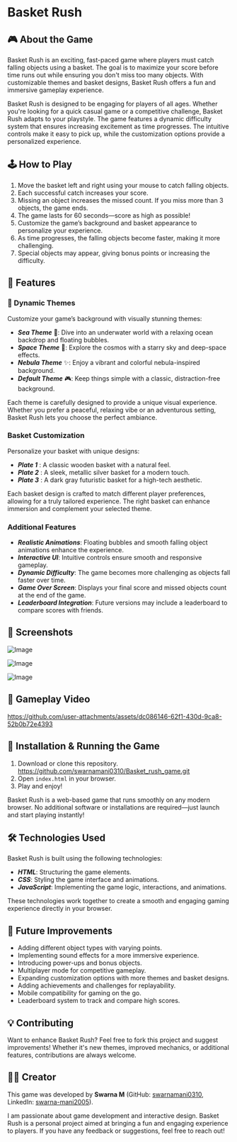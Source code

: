 # Basket Rush

## 🎮 About the Game
Basket Rush is an exciting, fast-paced game where players must catch falling objects using a basket. The goal is to maximize your score before time runs out while ensuring you don't miss too many objects. With customizable themes and basket designs, Basket Rush offers a fun and immersive gameplay experience.

Basket Rush is designed to be engaging for players of all ages. Whether you're looking for a quick casual game or a competitive challenge, Basket Rush adapts to your playstyle. The game features a dynamic difficulty system that ensures increasing excitement as time progresses. The intuitive controls make it easy to pick up, while the customization options provide a personalized experience.

## 🕹️ How to Play
1. Move the basket left and right using your mouse to catch falling objects.
2. Each successful catch increases your score.
3. Missing an object increases the missed count. If you miss more than 3 objects, the game ends.
4. The game lasts for 60 seconds—score as high as possible!
5. Customize the game’s background and basket appearance to personalize your experience.
6. As time progresses, the falling objects become faster, making it more challenging.
7. Special objects may appear, giving bonus points or increasing the difficulty.

## 🎨 Features
### 🌟 Dynamic Themes
Customize your game’s background with visually stunning themes:
- ***Sea Theme*** 🌊: Dive into an underwater world with a relaxing ocean backdrop and floating bubbles.
- ***Space Theme*** 🚀: Explore the cosmos with a starry sky and deep-space effects.
- ***Nebula Theme*** ✨: Enjoy a vibrant and colorful nebula-inspired background.
- ***Default Theme*** 🎮: Keep things simple with a classic, distraction-free background.

Each theme is carefully designed to provide a unique visual experience. Whether you prefer a peaceful, relaxing vibe or an adventurous setting, Basket Rush lets you choose the perfect ambiance.

### Basket Customization
Personalize your basket with unique designs:
- ***Plate 1*** : A classic wooden basket with a natural feel.
- ***Plate 2*** : A sleek, metallic silver basket for a modern touch.
- ***Plate 3*** : A dark gray futuristic basket for a high-tech aesthetic.

Each basket design is crafted to match different player preferences, allowing for a truly tailored experience. The right basket can enhance immersion and complement your selected theme.

### Additional Features
- ***Realistic Animations***: Floating bubbles and smooth falling object animations enhance the experience.
- ***Interactive UI***: Intuitive controls ensure smooth and responsive gameplay.
- ***Dynamic Difficulty***: The game becomes more challenging as objects fall faster over time.
- ***Game Over Screen***: Displays your final score and missed objects count at the end of the game.
- ***Leaderboard Integration***: Future versions may include a leaderboard to compare scores with friends.

## 📸 Screenshots
![Image](https://github.com/user-attachments/assets/8768f91d-7de0-4426-8b6b-7ac54c77cf23)

![Image](https://github.com/user-attachments/assets/efb39c9b-85ca-4c38-b5ae-0e470effbf51)

![Image](https://github.com/user-attachments/assets/f4ed4f8d-66cf-4590-9fca-852770652489)

## 🎥 Gameplay Video
https://github.com/user-attachments/assets/dc086146-62f1-430d-9ca8-52b0b72e4393
## 🚀 Installation & Running the Game
1. Download or clone this repository.
   https://github.com/swarnamani0310/Basket_rush_game.git
2. Open `index.html` in your browser.
3. Play and enjoy!

Basket Rush is a web-based game that runs smoothly on any modern browser. No additional software or installations are required—just launch and start playing instantly!

## 🛠️ Technologies Used
Basket Rush is built using the following technologies:
- ***HTML***: Structuring the game elements.
- ***CSS***: Styling the game interface and animations.
- ***JavaScript***: Implementing the game logic, interactions, and animations.

These technologies work together to create a smooth and engaging gaming experience directly in your browser.

## 🔧 Future Improvements
- Adding different object types with varying points.
- Implementing sound effects for a more immersive experience.
- Introducing power-ups and bonus objects.
- Multiplayer mode for competitive gameplay.
- Expanding customization options with more themes and basket designs.
- Adding achievements and challenges for replayability.
- Mobile compatibility for gaming on the go.
- Leaderboard system to track and compare high scores.

## 💡 Contributing
Want to enhance Basket Rush? Feel free to fork this project and suggest improvements! Whether it's new themes, improved mechanics, or additional features, contributions are always welcome.


## 👨‍💻 Creator
This game was developed by **Swarna M** (GitHub: [swarnamani0310](https://github.com/swarnamani0310), LinkedIn: [swarna-mani2005](https://www.linkedin.com/in/swarna-mani2005)).

I am passionate about game development and interactive design. Basket Rush is a personal project aimed at bringing a fun and engaging experience to players. If you have any feedback or suggestions, feel free to reach out!

